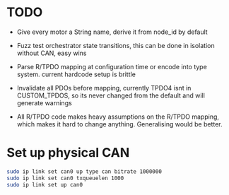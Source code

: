 # TODO

- Give every motor a String name, derive it from node_id by default

- Fuzz test orchestrator state transitions, this can be done in isolation
  without CAN, easy wins

- Parse R/TPDO mapping at configuration time or encode into type system. current hardcode setup is brittle

- Invalidate all PDOs before mapping, currently TPDO4 isnt in CUSTOM_TPDOS, so
  its never changed from the default and will generate warnings

- All R/TPDO code makes heavy assumptions on the R/TPDO mapping, which makes it
  hard to change anything. Generalising would be better.

# Set up physical CAN

```bash
sudo ip link set can0 up type can bitrate 1000000
sudo ip link set can0 txqueuelen 1000
sudo ip link set up can0
```
